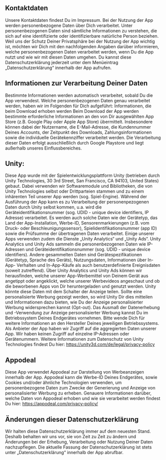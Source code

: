 ## Kontaktdaten
Unsere Kontaktdaten findest Du im Impressum.
Bei der Nutzung der App werden personenbezogene Daten über Dich verarbeitet. Unter personenbezogenen Daten sind sämtliche Informationen zu verstehen, die sich auf eine identifizierte oder identifizierbare natürliche Person beziehen. Weil uns der Schutz Deiner  Privatsphäre bei der Nutzung der App wichtig ist, möchten wir Dich mit den nachfolgenden Angaben darüber informieren, welche personenbezogenen Daten verarbeitet werden, wenn Du die App nutzt und wie wir mit diesen Daten umgehen. Du kannst diese Datenschutzerklärung jederzeit unter dem Menüeintrag „Datenschutzerklärung“ innerhalb der App aufrufen.
## Informationen zur Verarbeitung Deiner Daten
Bestimmte Informationen werden automatisch verarbeitet, sobald Du die App verwendest. Welche personenbezogenen Daten genau verarbeitet werden, haben wir im Folgenden für Dich aufgeführt:
Informationen, die beim Download erhoben werden
Beim Download der App werden bestimmte erforderliche Informationen an den von Dir ausgewählten App Store (z.B. Google Play oder Apple App Store) übermittelt. Insbesondere können dabei der Nutzername, die E-Mail-Adresse, die Kundennummer Deines Accounts, der Zeitpunkt des Downloads, Zahlungsinformationen sowie die individuelle Gerätekennziffer verarbeitet werden. Die Verarbeitung dieser Daten erfolgt ausschließlich durch Google Playstore und liegt außerhalb unseres Einflussbereiches.
## Unity:
Diese App wurde mit der Spielentwicklungsplattform Unity (betrieben durch Unity Technologies, 30 3rd Street, San Francisco, CA 94103, United States) gebaut. Dabei verwenden wir Softwaremodule und Bibliotheken, die von Unity Technologies selbst oder Drittparteien stammen und zu einem inhärenten Teil unserer App werden (sog. Spiel-Engine). Während der Ausführung der App kann es zu Verarbeitung der personenpezogenen Daten durch Unity selbst kommen, u.a. wird die Geräteidentifikationsnummer (sog. UDID - unique device identifiers,  IP Adresse) verarbeitet. Es werden auch solche Daten wie der Gerätetyp, das Land der App-Installation,  Werbe-ID, Sensorenmarkierungen (z.B. vom Druck- oder Beschleunigungssensor), Spielidentifikationsnummer (app ID) sowie die Prüfsumme der übertragenen Daten verarbeitet.
Einige unserer Apps verwenden zudem die Dienste „Unity Analytics“ und „Unity Ads“. Unity Analytics und Unity Ads  sammeln die personenbezogenen Daten wie IP-Adressen und Geräteidentifikationsnummer (sog. UDID - unique device identifiers). Andere gesammelten Daten sind Gerätespezifikationen (Gerätetyp, Sprache des Geräts), Nutzungsdaten, Informationen über In-App- Verhalten und In-App-Käufe als auch benutzerdefinierte Ereignisdaten (soweit zutreffend). Über Unity Analytics und Unity Ads können wir herausfinden, welche unserer App-Werbemittel von Deinem Gerät aus angetippt oder angeklickt, welche unserer Werbevideos angeschaut und ob die beworbenen Apps von Dir heruntergeladen und genutzt werden.
Unity könnte diese Daten mit dem Schalter der Anzeige teilen. Sollte eine personalisierte Werbung gezeigt werden, so wird Unity Dir dies mitteilen und Informationen dazu bieten, wie Du der Anzeige personalisierter Werbung widersprechen kannst (Opt-out). Das Ausmaß der Datenerhebung und -Verwendung zur Anzeige personalisierter Werbung kannst Du im Betriebssystem Deines Endgerätes vornehmen. Bitte wende Dich für weitere Informationen an den Hersteller Deines jeweiligen Betriebssystems.
Als Anbieter der App haben wir Zugriff auf die aggregierten Daten unserer App. Wir haben keinen Zugriff auf einzelne IP-Adressen oder Gerätenummern. Weitere Informationen zum Datenschutz von Unity Technologies findest Du hier: https://unity3d.com/de/legal/privacy-policy
## Appodeal
Diese App verwendet Appodeal zur Darstellung von Werbeanzeigen innerhalb der App. Appodeal kann die Werbe-ID Deines Endgerätes, sowie Cookies und/oder ähnliche Technologien verwenden, um personenbezogene Daten zum Zwecke der Generierung und Anzeige von personalisierter Werbung zu erheben. Genauere Informationen darüber, welche Daten von Appodeal erhoben und wie sie verarbeitet werden findest Du hier: https://appodeal.com/privacy-policy/ 
## Änderungen dieser Datenschutzerklärung
Wir halten diese Datenschutzerklärung immer auf dem neuesten Stand. Deshalb behalten wir uns vor, sie von Zeit zu Zeit zu ändern und Änderungen bei der Erhebung, Verarbeitung oder Nutzung Deiner Daten nachzupflegen. Die aktuelle Fassung der Datenschutzerklärung ist stets unter „Datenschutzerklärung“ innerhalb der App abrufbar.